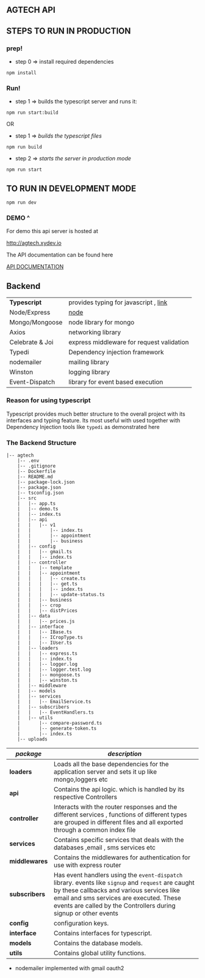 ## AGTECH API


## STEPS TO RUN IN PRODUCTION

### prep!
* step 0 => install required dependencies
```
npm install
```

### Run!
* step 1  => builds the typescript server and runs it: 
```
npm run start:build
```

OR 

* step  1 => *builds the typescript files*
```
npm run build
```

* step 2 => *starts the server in production mode* 
```
npm run start
```






## TO RUN IN DEVELOPMENT MODE
```
npm run dev
```

### DEMO ^
For demo this api server is hosted at 

http://agtech.xydev.io

The API documentation can be found here

[API DOCUMENTATION](https://documenter.getpostman.com/view/5816310/SWECXbKP)


## Backend

|                 |                                                                          |
| --------------- | ------------------------------------------------------------------------ |
| **Typescript**  | provides typing for javascript , [link](https://www.typescriptlang.org/) |
| Node/Express    | [node](https://nodejs.org/en/)                                           |
| Mongo/Mongoose  | node library for mongo                                                   |
| Axios           | networking library                                                       |
| Celebrate & Joi | express middleware for request validation                                |
| Typedi          | Dependency injection framework                                           |
| nodemailer      | mailing library                                                          |
| Winston         | logging library                                                          |
| Event-Dispatch  | library for event based execution                                        |

### Reason for using typescript

Typescript provides much better structure to the overall project with its interfaces and typing feature.
Its most useful with used together with Dependency Injection tools like `typedi` as demonstrated here

### The Backend Structure

```
|-- agtech
    |-- .env
    |-- .gitignore
    |-- Dockerfile
    |-- README.md
    |-- package-lock.json
    |-- package.json
    |-- tsconfig.json
    |-- src
    |   |-- app.ts
    |   |-- demo.ts
    |   |-- index.ts
    |   |-- api
    |   |   |-- v1
    |   |       |-- index.ts
    |   |       |-- appointment
    |   |       |-- business
    |   |-- config
    |   |   |-- gmail.ts
    |   |   |-- index.ts
    |   |-- controller
    |   |   |-- template
    |   |   |-- appointment
    |   |   |   |-- create.ts
    |   |   |   |-- get.ts
    |   |   |   |-- index.ts
    |   |   |   |-- update-status.ts
    |   |   |-- business
    |   |   |-- crop
    |   |   |-- distPrices
    |   |-- data
    |   |   |-- prices.js
    |   |-- interface
    |   |   |-- IBase.ts
    |   |   |-- ICropType.ts
    |   |   |-- IUser.ts
    |   |-- loaders
    |   |   |-- express.ts
    |   |   |-- index.ts
    |   |   |-- logger.log
    |   |   |-- logger.test.log
    |   |   |-- mongoose.ts
    |   |   |-- winston.ts
    |   |-- middleware
    |   |-- models
    |   |-- services
    |   |   |-- EmailService.ts
    |   |-- subscribers
    |   |   |-- EventHandlers.ts
    |   |-- utils
    |       |-- compare-password.ts
    |       |-- generate-token.ts
    |       |-- index.ts
    |-- uploads
```

| **_package_**   | **_description_**                                                                                                                                                                                                                                               |
| --------------- | --------------------------------------------------------------------------------------------------------------------------------------------------------------------------------------------------------------------------------------------------------------- |
| **loaders**     | Loads all the base dependencies for the application server and sets it up like mongo,loggers etc                                                                                                                                                                         |
| **api**         | Contains the api logic. which is handled by its respective Controllers                                                                                                                                                                                          |
| **controller**  | Interacts with the router responses and the different services , functions of different types are grouped in different files and all exported through a common index file                                                                                                                                                                                                 |
| **services**    | Contains specific services that deals with the databases ,email , sms services etc                                                                                                                                 |
| **middlewares** | Contains the middlewares for authentication for use with express router                                                                                                              |
| **subscribers** | Has event handlers using the `event-dispatch` library. events like `signup` and `request` are caught by these callbacks and various services like email and sms services are executed. These events are called by the Controllers during signup or other events |
| **config**      | configuration keys.                                                                                                                                                                                                                                             |
| **interface**   | Contains interfaces for typescript.                                                                                                                                                                                                                             |
| **models**      | Contains the database models.                                                                                                                                                                                                                                   |
| **utils**       | Contains global utility functions.                                                                                                                                                                                                                              |

- nodemailer implemented with gmail oauth2




